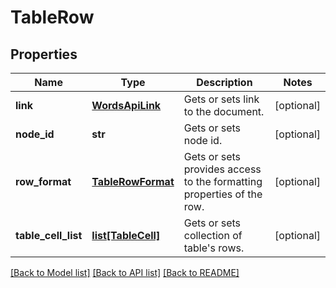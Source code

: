 # TableRow

## Properties
Name | Type | Description | Notes
------------ | ------------- | ------------- | -------------
**link** | [**WordsApiLink**](WordsApiLink.md) | Gets or sets link to the document. | [optional] 
**node_id** | **str** | Gets or sets node id. | [optional] 
**row_format** | [**TableRowFormat**](TableRowFormat.md) | Gets or sets provides access to the formatting properties of the row. | [optional] 
**table_cell_list** | [**list[TableCell]**](TableCell.md) | Gets or sets collection of table&#39;s rows. | [optional] 

[[Back to Model list]](../README.md#documentation-for-models) [[Back to API list]](../README.md#documentation-for-api-endpoints) [[Back to README]](../README.md)


